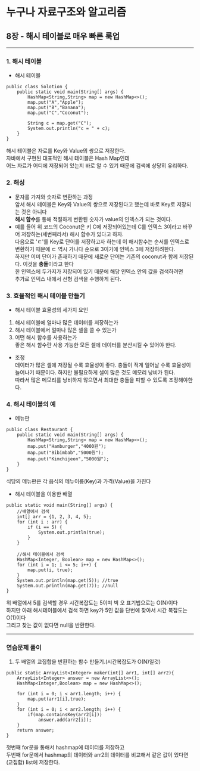 # 누구나 자료구조와 알고리즘

## 8장 - 해시 테이블로 매우 빠른 룩업
---
### 1. 해시 테이블
* 해시 테이블
```
public class Solotion {
    public static void main(String[] args) {
        HashMap<String,String> map = new HashMap<>();
        map.put("A","Apple");
        map.put("B","Banana");
        map.put("C","Coconut");

        String c = map.get("C");
        System.out.println("c = " + c);
    }
}
```
해시 테이블은 자료를 Key와 Value의 쌍으로 저장한다.  
자바에서 구현된 대표적인 해시 테이블은 Hash Map인데  
어느 자료가 어디에 저장되어 있는지 바로 알 수 있기 때문에
검색에 상당히 유리하다.

### 2. 해싱
* 문자를 가져와 숫자로 변환하는 과정  
앞서 해시 테이블은 Key와 Value의 쌍으로 저장된다고 했는데 바로 Key로 저장되는 것은 아니다  
**해시 함수**를 통해 적절하게 변환된 숫자가 value의 인덱스가 되는 것이다.  
* 예를 들어 위 코드의 Coconut은 키 C에 저장되어있는데 C를 인덱스 3이라고 바꾸어 저장하는(세번째라서) 해시 함수가 있다고 하자.  
다음으로 'ㄷ'를 Key로 단어를 저장하고자 하는데 이 해시함수는 순서를 인덱스로 변환하기 때문에 ㄷ 역시 가나다 순으로 3이기에 인덱스 3에 저장하려한다.  
하지만 이미 단어가 존재하기 때문에 새로운 단어는 기존의 coconut과 함께 저장된다. 이것을 **충돌**이라고 한다  
한 인덱스에 두가지가 저장되어 있기 때문에 해당 인덱스 안의 값을 검색하려면  
추가로 인덱스 내에서 선형 검색을 수행하게 된다.

### 3. 효율적인 해시 테이블 만들기
 * 해시 테이블 효율성의 세가지 요인
 1. 해시 테이블에 얼마나 많은 데이터를 저장하는가
 2. 해시 테이블에서 얼마나 많은 셀을 쓸 수 있는가
 3. 어떤 해시 함수를 사용하는가  
 좋은 해시 함수란 사용 가능한 모든 셀에 데이터를 분산시킬 수 있어야 한다.   

 
 * 조정  
    데이터가 많은 셀에 저장될 수록 효율성이 좋다. 충돌이 적게 일어날 수록 효율성이 늘어나기 때문이다. 하지만 불필요하게 셀이 많은 것도 메모리 낭비가 된다.  
    따라서 많은 메모리를 낭비하지 않으면서 최대한 충돌을 피할 수 있도록 조정해야한다.

### 4. 해시 테이블의 예
* 메뉴판  
```
public class Restaurant {
    public static void main(String[] args) {
        HashMap<String,String> map = new HashMap<>();
        map.put("Hamburger","4000원");
        map.put("Bibimbab","5000원");
        map.put("Kimchijeon","5000원");
    }
}
```
식당의 메뉴판은 각 음식의 메뉴이름(Key)과 가격(Value)을 가진다

* 해시 테이블을 이용한 배열

```
public static void main(String[] args) {
    //배열에서 검색
    int[] arr = {1, 2, 3, 4, 5};
    for (int i : arr) {
        if (i == 5) {
            System.out.println(true);
        }
    }
    
    //해시 테이블에서 검색
    HashMap<Integer, Boolean> map = new HashMap<>();
    for (int i = 1; i <= 5; i++) {
        map.put(i, true);
    }
    System.out.println(map.get(5)); //true
    System.out.println(map.get(7)); //null
}
```
위 배열에서 5를 검색할 경우 시간복잡도는 5이며 빅 오 표기법으로는 O(N)이다  
하지만 아래 해시테이블에서 검색 하면 key가 5인 값을 단번에 찾아서 시간 복잡도는 O(1)이다  
그리고 찾는 값이 없다면 null을 반환한다.  

---
### 연습문제 풀이

1. 두 배열의 교집합을 반환하는 함수 만들기.(시간복잡도가 O(N)일것)
```
public static ArrayList<Integer> maker(int[] arr1, int[] arr2){
    ArrayList<Integer> answer = new ArrayList<>();
    HashMap<Integer,Boolean> map = new HashMap<>();

    for (int i = 0; i < arr1.length; i++) {
        map.put(arr1[i],true);
    }
    for (int i = 0; i < arr2.length; i++) {
        if(map.containsKey(arr2[i]))
            answer.add(arr2[i]);
    }
    return answer;
}
```
첫번째 for문을 통해서 hashmap에 데이터를 저장하고  
두번째 for문에서 hashmap의 데이터와 arr2의 데이터를 비교해서 같은 값이 있다면(교집합) list에 저장한다.
